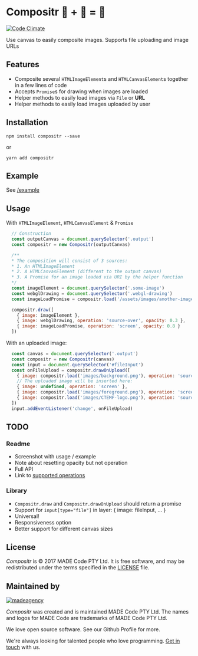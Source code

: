 # Compositr 🌆 + 🌅 = 🌇
[![Code
Climate](https://codeclimate.com/repos/58a2f3f6f6c55b0de700021f/badges/a9f2a07e1f098fff42f7/gpa.svg)](https://codeclimate.com/repos/58a2f3f6f6c55b0de700021f/feed)

Use canvas to easily composite images. Supports file uploading and image URLs

## Features
 - Composite several `HTMLImageElement`s and `HTMLCanvasElement`s together in a few lines of code
 - Accepts `Promise`s for drawing when images are loaded
 - Helper methods to easily load images via `File` or **URL**
 - Helper methods to easily load images uploaded by user

## Installation
`npm install compositr --save`

or

`yarn add compositr`

## Example

See [/example](example)

## Usage

With `HTMLImageElement`, `HTMLCanvasElement` & `Promise`

```javascript
  // Construction
  const outputCanvas = document.querySelector('.output')
  const compositr = new Compositr(outputCanvas)

  /**
  * The composition will consist of 3 sources:
  * 1. An HTMLImageElement 
  * 2. A HTMLCanvasElement (different to the output canvas)
  * 3. A Promise for an image loaded via URI by the helper function 
  */
  const imageElement = document.querySelector('.some-image')
  const webglDrawing = document.querySelector('.webgl-drawing')
  const imageLoadPromise = compositr.load('/assets/images/another-image.png')

  compositr.draw([
    { image: imageElement },
    { image: webglDrawing, operation: 'source-over', opacity: 0.3 },
    { image: imageLoadPromise, operation: 'screen', opacity: 0.8 }
  ])
```

With an uploaded image:

```javascript
  const canvas = document.querySelector('.output')
  const compositr = new Compositr(canvas)
  const input = document.querySelector('#fileInput')
  const onFileUpload = compositr.drawOnUpload([
    { image: compositr.load('images/background.png'), operation: 'source-over' },
    // The uploaded image will be inserted here:
    { image: undefined, operation: 'screen' },
    { image: compositr.load('images/foreground.png'), operation: 'screen' },
    { image: compositr.load('images/CTEMF-logo.png'), operation: 'source-over' },
  ])
  input.addEventListener('change', onFileUpload)
```

## TODO

### Readme
 - Screenshot with usage / example
 - Note about resetting opacity but not operation
 - Full API
 - Link to [supported operations](https://developer.mozilla.org/en-US/docs/Web/API/CanvasRenderingContext2D/globalCompositeOperation)

### Library
 - `Compositr.draw` and `Compositr.drawOnUpload` should return a promise
 - Support for `input[type="file"]` in layer: { image: fileInput, ... }
 - Universal!
 - Responsiveness option
 - Better support for different canvas sizes

## License

*Compositr* is © 2017 MADE Code PTY Ltd.
It is free software, and may be redistributed under the terms specified in the [LICENSE] file.

[LICENSE]: LICENSE

## Maintained by

[![madeagency](https://www.made.co.za/logo.png)](https://www.made.co.za?utm_source=github)

*Compositr* was created and is maintained MADE Code PTY Ltd.
The names and logos for MADE Code are trademarks of MADE Code PTY Ltd.

We love open source software. See our Github Profile for more.

We're always looking for talented people who love programming. [Get in touch] with us.

[Get in touch]: https://www.made.co.za?utm_source=github
